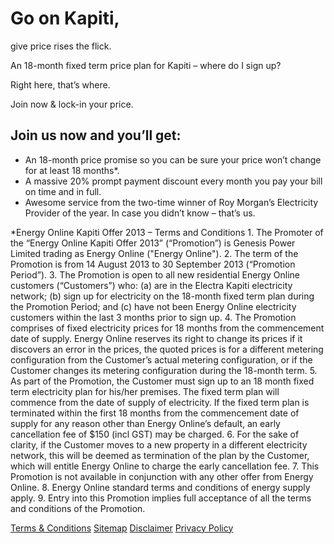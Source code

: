 
 	
# Go on Kapiti,
give price rises the flick.



<p class="intro">An 18-month fixed term price plan for Kapiti 
– where do I sign up?

Right here, that’s where.</p>

Join now & lock-in your price. 
 

## Join us now and you’ll get:


- An 18-month price promise so you can be sure your price won’t change for at least 18 months*.
- A massive 20% prompt payment discount every month you pay your bill on time and in full.
- Awesome service from the two-time winner of Roy Morgan’s Electricity Provider of the year. In case you didn’t know – that’s us.





 


<p ="legals">*Energy Online Kapiti Offer 2013 – Terms and Conditions
1. The Promoter of the “Energy Online Kapiti Offer 2013” (“Promotion”) is Genesis Power Limited trading as Energy Online ("Energy Online").
2. The term of the Promotion is from 14 August 2013 to 30 September 2013 (“Promotion Period”).
3. The Promotion is open to all new residential Energy Online customers (“Customers”) who:
(a) are in the Electra Kapiti electricity network;
(b) sign up for electricity on the 18-month fixed term plan during the Promotion Period; and
(c) have not been Energy Online electricity customers within the last 3 months prior to sign up.
4. The Promotion comprises of fixed electricity prices for 18 months from the commencement date of supply. Energy Online reserves its right to change its prices if it discovers an error in the prices, the quoted prices is for a different metering configuration from the Customer’s actual metering configuration, or if the Customer changes its metering configuration during the 18-month term.
5. As part of the Promotion, the Customer must sign up to an 18 month fixed term electricity plan for his/her premises. The fixed term plan will commence from the date of supply of electricity. If the fixed term plan is terminated within the first 18 months from the commencement date of supply for any reason other than Energy Online’s default, an early cancellation fee of $150 (incl GST) may be charged.
6. For the sake of clarity, if the Customer moves to a new property in a different electricity network, this will be deemed as termination of the plan by the Customer, which will entitle Energy Online to charge the early cancellation fee.
7. This Promotion is not available in conjunction with any other offer from Energy Online.
8. Energy Online standard terms and conditions of energy supply apply.
9. Entry into this Promotion implies full acceptance of all the terms and conditions of the Promotion.</p>


[Terms & Conditions](http://www.energyonline.co.nz/terms)
[Sitemap](http://www.energyonline.co.nz/Default.aspx?tabid=69)
[Disclaimer](http://www.energyonline.co.nz/Default.aspx?tabid=71)
[Privacy Policy](http://www.energyonline.co.nz/Default.aspx?tabid=72)

 

 

 

